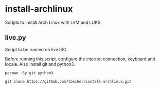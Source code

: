 # install-archlinux
Scripts to install Arch Linux with LVM and LUKS.

## live.py
Script to be runned on live ISO.

Before running this script, configure the internet connection, keyboard and locale. Also install git and python3.

```
pacman -Sy git python3

git clone https://github.com/lbecher/install-archlinux.git
```
